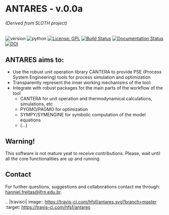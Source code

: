 # ANTARES - v.0.0a  
###### (Derived from SLOTH project)

![version](https://img.shields.io/badge/version-0.0a-orange?style=for-the-badge)
![python](https://img.shields.io/badge/python-3.8--3.7-blue?style=for-the-badge)
[![License: GPL](https://img.shields.io/badge/License-GPL-blue.svg?style=for-the-badge)](https://opensource.org/licenses/GPL)
[![Build Status](https://travis-ci.com/hfsf/antares.svg?style=for-the-badge&branch=master)](https://travis-ci.com/hfsf/antares)
[![Documentation Status](https://readthedocs.org/projects/antares/badge/?style=for-the-badge&version=latest)](https://antares.readthedocs.io/en/latest/?badge=latest)
[![DOI](https://zenodo.org/badge/00000.svg)](https://zenodo.org/badge/latestdoi/00000)

## ANTARES aims to:

* Use the robust unit operation library CANTERA to provide PSE (Process System Engineering) tools for process simulation and optimization
* Transparently represent the inner working mechanisms of the tool:
* Integrate with robust packages for the main parts of the workflow of the tool
  - CANTERA for unit operation and thermodynamical calculations, simulations, etc
  - PYGMO/PAGMO for optimization 
  - SYMPY/SYMENGINE for symbolic computation of the model equations
  - (...)

## Warning!

This software is not mature yeat to receive contributions. Please, wait until all the core functionalities are up and running 

## Contact

For further questions, suggestions and collaborations contact me through: <hanniel.freitas@ifrn.edu.br>.

.. |travisci| image:: https://travis-ci.com/hfsf/antares.svg?branch=master
    :target: https://travis-ci.com/hfsf/antares

<!---
.. |cantera| image:: https://cantera.org/assets/img/cantera-logo.png
    :target: https://cantera.org
    :alt: cantera logo
    :width: 675px
    :align: middle

.. |doi| image:: https://zenodo.org/badge/DOI/10.5281/zenodo.170284.svg
   :target: https://doi.org/10.5281/zenodo.1174508

.. |codecov| image:: https://img.shields.io/codecov/c/github/Cantera/cantera/master.svg
   :target: https://codecov.io/gh/Cantera/cantera?branch=master

.. |release| image:: https://img.shields.io/github/release/cantera/cantera.svg
   :target: https://github.com/Cantera/cantera/releases
   :alt: GitHub release
--->
